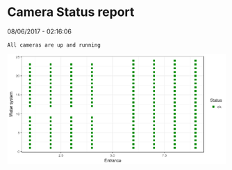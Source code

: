 Camera Status report
================
08/06/2017 - 02:16:06

    All cameras are up and running

![](camreport_files/figure-markdown_github/unnamed-chunk-2-1.png)
